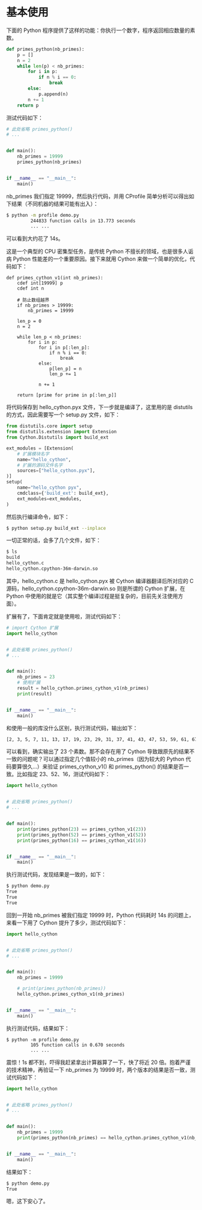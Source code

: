 # 基本使用

下面的 Python 程序提供了这样的功能：你执行一个数字，程序返回相应数量的素数。

```Python
def primes_python(nb_primes):
    p = []
    n = 2
    while len(p) < nb_primes:
        for i in p:
            if n % i == 0:
                break
        else:
            p.append(n)
        n += 1
    return p
```

测试代码如下：

```Python
# 此处省略 primes_python()
# ...


def main():
    nb_primes = 19999
    primes_python(nb_primes)


if __name__ == "__main__":
    main()
```

nb_primes 我们指定 19999，然后执行代码，并用 CProfile 简单分析可以得出如下结果（不同机器的结果可能有出入）：

```bash
$ python -m profile demo.py
         244833 function calls in 13.773 seconds
         ... ...
```

可以看到大约花了 14s。

这是一个典型的 CPU 密集型任务，是传统 Python 不擅长的领域，也是很多人诟病 Python 性能差的一个重要原因。接下来就用 Cython 来做一个简单的优化，代码如下：

```Cython
def primes_cython_v1(int nb_primes):
    cdef int[19999] p
    cdef int n

    # 防止数组越界
    if nb_primes > 19999:
        nb_primes = 19999
    
    len_p = 0
    n = 2

    while len_p < nb_primes:
        for i in p:
            for i in p[:len_p]:
                if n % i == 0:
                    break
            else:
                p[len_p] = n
                len_p += 1

            n += 1

    return [prime for prime in p[:len_p]]
```

将代码保存到 hello_cython.pyx 文件，下一步就是编译了，这里用的是 distutils 的方式，因此需要写一个 setup.py 文件，如下：

```Python
from distutils.core import setup
from distutils.extension import Extension
from Cython.Distutils import build_ext

ext_modules = [Extension(
    # 扩展模块名字
    name="hello_cython",
    # 扩展的源码文件名字
    sources=["hello_cython.pyx"],
)]
setup(
    name="hello_cython pyx",
    cmdclass={'build_ext': build_ext},
    ext_modules=ext_modules,
)
```

然后执行编译命令，如下：

```bash
$ python setup.py build_ext --inplace
```

一切正常的话，会多了几个文件，如下：

```bash
$ ls
build
hello_cython.c
hello_cython.cpython-36m-darwin.so
```

其中，hello_cython.c 是 hello_cython.pyx 被 Cython 编译器翻译后所对应的 C 源码，hello_cython.cpython-36m-darwin.so 则是所谓的 Cython 扩展，在 Python 中使用的就是它（其实整个编译过程是挺复杂的，目前先关注使用方面）。

扩展有了，下面肯定就是使用啦，测试代码如下：

```Python
# import Cython 扩展
import hello_cython


# 此处省略 primes_python()
# ...


def main():
    nb_primes = 23
    # 使用扩展
    result = hello_cython.primes_cython_v1(nb_primes)
    print(result)


if __name__ == "__main__":
    main()
```

和使用一般的库没什么区别，执行测试代码，输出如下：

```bash
[2, 3, 5, 7, 11, 13, 17, 19, 23, 29, 31, 37, 41, 43, 47, 53, 59, 61, 67, 71, 73, 79, 83]
```

可以看到，确实输出了 23 个素数。那不会存在用了 Cython 导致跟原先的结果不一致的问题呢？可以通过指定几个值较小的 nb_primes（因为较大的 Python 代码要算很久...）来验证 primes_cython_v1() 和 primes_python() 的结果是否一致。比如指定 23、52、16，测试代码如下：

```Python
import hello_cython


# 此处省略 primes_python()
# ...


def main():
    print(primes_python(23) == primes_cython_v1(23))
    print(primes_python(52) == primes_cython_v1(52))
    print(primes_python(16) == primes_cython_v1(16))


if __name__ == "__main__":
    main()
```

执行测试代码，发现结果是一致的，如下：

```bash
$ python demo.py
True
True
True
```

回到一开始 nb_primes 被我们指定 19999 时，Python 代码耗时 14s 的问题上，来看一下用了 Cython 提升了多少，测试代码如下：

```Python
import hello_cython


# 此处省略 primes_python()
# ...


def main():
    nb_primes = 19999

    # print(primes_python(nb_primes))
    hello_cython.primes_cython_v1(nb_primes)


if __name__ == "__main__":
    main()
```

执行测试代码，结果如下：

```
$ python -m profile demo.py
         105 function calls in 0.670 seconds
         ... ...
```

震惊！1s 都不到，吓得我赶紧拿出计算器算了一下，快了将近 20 倍。抱着严谨的技术精神，再验证一下 nb_primes 为 19999 时，两个版本的结果是否一致，测试代码如下：

```Python
import hello_cython


# 此处省略 primes_python()
# ...


def main():
    nb_primes = 19999
    print(primes_python(nb_primes) == hello_cython.primes_cython_v1(nb_primes))


if __name__ == "__main__":
    main()
```

结果如下：

```bash
$ python demo.py
True
```

嗯，这下安心了。

